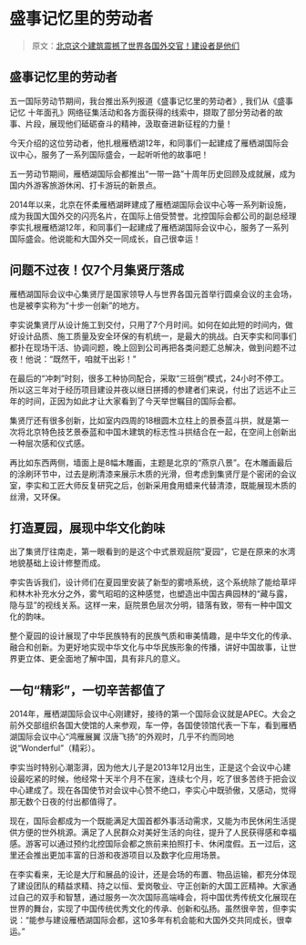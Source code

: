 # 盛事记忆里的劳动者

> 原文：[北京这个建筑震撼了世界各国外交官！建设者是他们](https://mp.weixin.qq.com/s/TRFUHkC3jEJut5aFwxhKwg)

## 盛事记忆里的劳动者

五一国际劳动节期间，我台推出系列报道《盛事记忆里的劳动者》, 我们从《盛事记忆 十年面孔》网络征集活动和各方面获得的线索中，撷取了部分劳动者的故事、片段，展现他们砥砺奋斗的精神，汲取奋进新征程的力量！

今天介绍的这位劳动者，他扎根雁栖湖12年，和同事们一起建成了雁栖湖国际会议中心，服务了一系列国际盛会，一起听听他的故事吧！

五一劳动节期间，雁栖湖国际会都推出“一带一路”十周年历史回顾及成就展，成为国内外游客旅游休闲、打卡游玩的新景点。

2014年以来，北京在怀柔雁栖湖畔建成了雁栖湖国际会议中心等一系列新设施，成为我国大国外交的闪亮名片，在国际上倍受赞誉。北控国际会都公司的副总经理李实扎根雁栖湖12年，和同事们一起建成了雁栖湖国际会议中心，服务了一系列国际盛会。他说能和大国外交一同成长，自己很幸运！

## 问题不过夜！仅7个月集贤厅落成

雁栖湖国际会议中心集贤厅是国家领导人与世界各国元首举行圆桌会议的主会场，也是被李实称为“十步一创新”的地方。

李实说集贤厅从设计施工到交付，只用了7个月时间。如何在如此短的时间内，做好设计品质、施工质量及安全环保的有机统一，是最大的挑战。白天李实和同事们都扑在现场干活、协调问题，晚上回到公司再把各类问题汇总解决，做到问题不过夜！他说：“既然干，咱就干出彩！”

在最后的“冲刺”时刻，很多工种协同配合，采取“三班倒”模式，24小时不停工。所以这三年对于经历项目建设并夜以继日拼搏的参建者们来说，付出了远远不止三年的时间，正因为如此才让大家看到了今天举世瞩目的国际会都。

集贤厅还有很多创新，比如室内四周的18根圆木立柱上的景泰蓝斗拱，就是第一次将北京特色技艺景泰蓝和中国木建筑的标志性斗拱结合在一起，在空间上创新出一种层次感和仪式感。

再比如东西两侧，墙面上是8幅木雕画，主题是北京的“燕京八景”。在木雕画最后的涂刷环节中，过去是刷清漆来展示木质的光滑，但考虑到集贤厅是个密闭的会议室，李实和工匠大师反复研究之后，创新采用食用蜡来代替清漆，既能展现木质的丝滑，又环保。

## 打造夏园，展现中华文化韵味

出了集贤厅往南走，第一眼看到的是这个中式景观庭院“夏园”，它是在原来的水湾地貌基础上设计修整而成。

李实告诉我们，设计师们在夏园里安装了新型的雾喷系统，这个系统除了能给草坪和林木补充水分之外，雾气昭昭的这种感觉，也塑造出中国古典园林的“藏与露，隐与显”的视线关系。这样一来，庭院景色层次分明，错落有致，带有一种中国文化的韵味。

整个夏园的设计展现了中华民族特有的民族气质和审美情趣，是中华文化的传承、融合和创新。为更好地实现中华文化与中华民族形象的传播，讲好中国故事，让世界更立体、更全面地了解中国，具有非凡的意义。

## 一句“精彩”，一切辛苦都值了

2014年，雁栖湖国际会议中心刚建好，接待的第一个国际会议就是APEC。大会之前外交部组织各国大使馆的人来参观，车一停，各国使领馆代表一下车，看到雁栖湖国际会议中心“鸿雁展翼 汉唐飞扬”的外观时，几乎不约而同地说“Wonderful”（精彩）。

李实当时特别心潮澎湃，因为他大儿子是2013年12月出生，正是这个会议中心建设最吃紧的时候，他经常十天半个月不在家，连续七个月，吃了很多苦终于把会议中心建成了。现在各国使节对会议中心赞不绝口，李实心中既骄傲，又感动，觉得那无数个日夜的付出都值得了。

现在，国际会都成为一个既能满足大国首都外事活动需求，又能为市民休闲生活提供方便的世外桃源。满足了人民群众对美好生活的向往，提升了人民获得感和幸福感。游客可以通过预约北控国际会都之旅前来拍照打卡、休闲度假。五一过后，这里还会推出更加丰富的日游和夜游项目以及数字化应用场景。

在李实看来，无论是大厅和展品的设计，还是会场的布置、物品运输，都充分体现了建设团队的精益求精、持之以恒、爱岗敬业、守正创新的大国工匠精神。大家通过自己的双手和智慧，通过服务一次次国际高端峰会，将中国优秀传统文化展现在世界的舞台，实现了中国传统优秀文化的传承、创新和弘扬。虽然很辛苦，但李实说：“能参与建设雁栖湖国际会都，这10多年有机会能和大国外交共同成长，很幸运。”